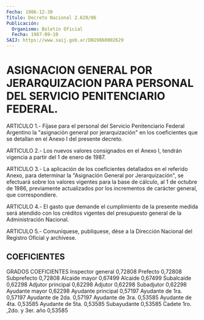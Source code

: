 ```yaml
---
Fecha: 1986-12-30
Título: Decreto Nacional 2.629/86
Publicación:
  Organismo: Boletín Oficial
  Fecha: 1987-09-10
SAIJ: https://www.saij.gob.ar/DN19860002629
---
```

# ASIGNACION GENERAL POR JERARQUIZACION PARA PERSONAL DEL SERVICIO PENITENCIARIO FEDERAL.

<a id="1"></a>
ARTICULO 1.- Fíjase para el personal del Servicio Penitenciario Federal Argentino la "asignación general por jerarquización" en los coeficientes que se detallan en el Anexo I del presente decreto.

<a id="2"></a>
ARTICULO 2.- Los nuevos valores consignados en el Anexo I, tendrán vigencia a partir del 1 de enero de 1987.

<a id="3"></a>
ARTICULO 3.- La aplicación de los coeficientes detallados en el referido Anexo, para determinar la "Asignación General por Jerarquización", se efectuará sobre los valores vigentes para la base de cálculo, al 1 de octubre de 1986, previamente actualizados por los incrementos de carácter general, que correspondiere.

<a id="4"></a>
ARTICULO 4.- El gasto que demande el cumplimiento de la presente medida será atendido con los créditos vigentes del presupuesto general de la Administración Nacional.

<a id="5"></a>
ARTICULO 5.- Comuníquese, publíquese, dése a la Dirección Nacional del Registro Oficial y archívese.

## COEFICIENTES

<a id="1"></a>
GRADOS                        COEFICIENTES Inspector general            0,72808 Prefecto                     0,72808 Subprefecto                  0,72808 Alcaide mayor                0,67499 Alcaide                      0,67499 Subalcaide                   0,62298 Adjutor principal            0,62298 Adjutor                      0,62298 Subadjutor                   0,62298 Ayudante mayor               0,62298 Ayudante principal           0,57197 Ayudante de 1ra.             0,57197 Ayudante de 2da.             0,57197 Ayudante de 3ra.             0,53585 Ayudante de 4ta.             0,53585 Ayudante de 5ta.             0,53585 Subayudante                  0,53585 Cadete 1ro. ,2do. y 3er. año 0,53585